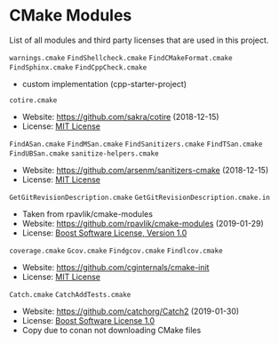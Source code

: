 # CMake Modules

List of all modules and third party licenses that are used in this project.

`warnings.cmake`
`FindShellcheck.cmake`
`FindCMakeFormat.cmake`
`FindSphinx.cmake`
`FindCppCheck.cmake`
 - custom implementation (cpp-starter-project)

`cotire.cmake`  
 - Website: https://github.com/sakra/cotire (2018-12-15)
 - License: [MIT License](https://github.com/sakra/cotire/blob/master/license)

 `FindASan.cmake`
 `FindMSan.cmake`
 `FindSanitizers.cmake`
 `FindTSan.cmake`
 `FindUBSan.cmake`
 `sanitize-helpers.cmake`
  - Website: https://github.com/arsenm/sanitizers-cmake (2018-12-15)
  - License: [MIT License](https://github.com/arsenm/sanitizers-cmake/blob/master/LICENSE)

`GetGitRevisionDescription.cmake`
`GetGitRevisionDescription.cmake.in`
 - Taken from rpavlik/cmake-modules
 - Website: https://github.com/rpavlik/cmake-modules (2019-01-29)
 - License: [Boost Software License, Version 1.0](https://github.com/rpavlik/cmake-modules/blob/master/LICENSE_1_0.txt)

`coverage.cmake`
`Gcov.cmake`
`Findgcov.cmake`
`Findlcov.cmake`
 - Website: https://github.com/cginternals/cmake-init
 - License: [MIT License](https://github.com/cginternals/cmake-init/blob/master/LICENSE)


`Catch.cmake`
`CatchAddTests.cmake`
 - Website: https://github.com/catchorg/Catch2 (2019-01-30)
 - License: [Boost Software License 1.0](https://github.com/catchorg/Catch2/blob/master/LICENSE.txt)
 - Copy due to conan not downloading CMake files
